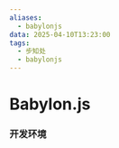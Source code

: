 ```yaml
---
aliases:
  - babylonjs
data: 2025-04-10T13:23:00
tags:
  - 步知处
  - babylonjs
---
```

# Babylon.js

### 开发环境
